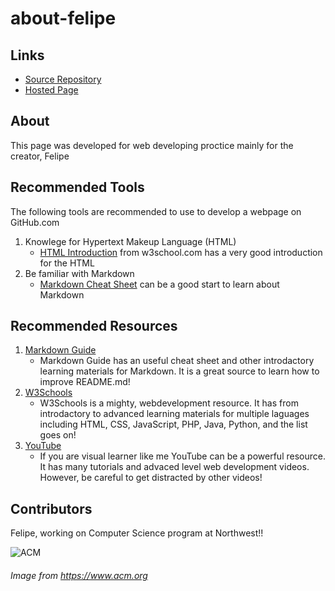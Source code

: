 # about-felipe

## Links
- [Source Repository](https://github.com/FelipeGHB/about-felipe)
- [Hosted Page](https://github.com/FelipeGHB)

## About
This page was developed for web developing proctice mainly for the creator, Felipe

## Recommended Tools
The following tools are recommended to use to develop a webpage on GitHub.com
1. Knowlege for Hypertext Makeup Language (HTML)
    - [HTML Introduction](https://www.w3schools.com/html/html_intro.asp) from w3school.com has a very good introduction for the HTML
2. Be familiar with Markdown
    - [Markdown Cheat Sheet](https://www.markdownguide.org/cheat-sheet/) can be a good start to learn about Markdown

## Recommended Resources
1. [Markdown Guide](https://www.markdownguide.org)
   - Markdown Guide has an useful cheat sheet and other introdactory learning materials for Markdown. It is a great source to learn how to improve README.md!
2. [W3Schools](https://www.w3schools.com)
   - W3Schools is a mighty, webdevelopment resource. It has from introdactory to advanced learning materials for multiple laguages including HTML, CSS, JavaScript, PHP, Java, Python, and the list goes on!
3. [YouTube](https://www.youtube.com)
   - If you are visual learner like me YouTube can be a powerful resource. It has many tutorials and advaced level web development videos. However, be careful to get distracted by other videos!

## Contributors
Felipe, working on Computer Science program at Northwest!!

![ACM](https://www.acm.org/binaries/content/gallery/acm/logos/logo_footer_acm.png)

###### Image from https://www.acm.org
